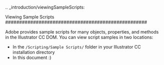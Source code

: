 .. _introduction/viewingSampleScripts:

Viewing Sample Scripts
###################################################

Adobe provides sample scripts for many objects, properties, and methods in the lllustrator CC DOM. You can view script samples in two locations:

- In the ``/Scripting/Sample Scripts/`` folder in your lllustrator CC installation directory
- In this document :)
